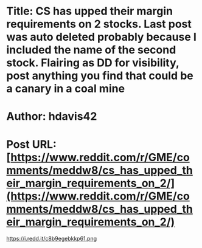 # Title: CS has upped their margin requirements on 2 stocks. Last post was auto deleted probably because I included the name of the second stock. Flairing as DD for visibility, post anything you find that could be a canary in a coal mine
# Author: hdavis42
# Post URL: [https://www.reddit.com/r/GME/comments/meddw8/cs_has_upped_their_margin_requirements_on_2/](https://www.reddit.com/r/GME/comments/meddw8/cs_has_upped_their_margin_requirements_on_2/)


https://i.redd.it/c8b9egebkkp61.png